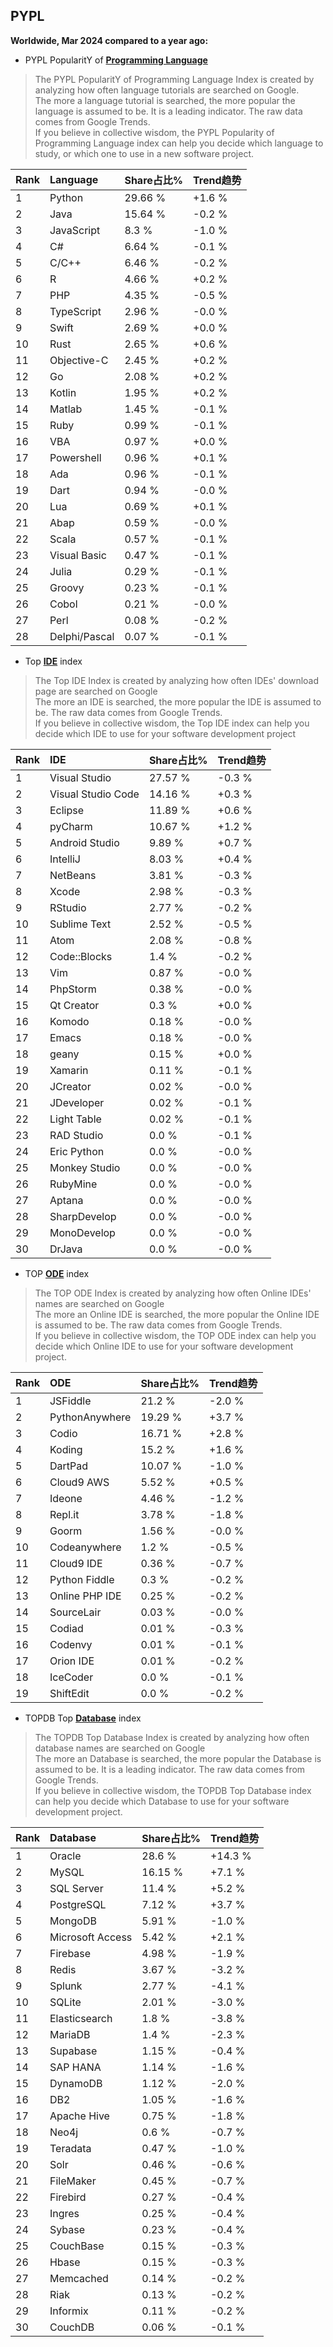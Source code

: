 ## PYPL

**Worldwide, Mar 2024 compared to a year ago:**  

- PYPL PopularitY of [**Programming Language**](https://pypl.github.io/PYPL.html)
>The PYPL PopularitY of Programming Language Index is created by analyzing how often language tutorials are searched on Google.    
The more a language tutorial is searched, the more popular the language is assumed to be. It is a leading indicator. The raw data comes from Google Trends.  
If you believe in collective wisdom, the PYPL Popularity of Programming Language index can help you decide which language to study, or which one to use in a new software project.  


|Rank|Language|Share占比%|Trend趋势|
|:----|:----|:----|:----|
|1|Python|29.66 %|+1.6 %
|2|Java|15.64 %|-0.2 %
|3|JavaScript|8.3 %|-1.0 %
|4|C#|6.64 %|-0.1 %
|5|C/C++|6.46 %|-0.2 %
|6|R|4.66 %|+0.2 %
|7|PHP|4.35 %|-0.5 %
|8|TypeScript|2.96 %|-0.0 %
|9|Swift|2.69 %|+0.0 %
|10|Rust|2.65 %|+0.6 %
|11|Objective-C|2.45 %|+0.2 %
|12|Go|2.08 %|+0.2 %
|13|Kotlin|1.95 %|+0.2 %
|14|Matlab|1.45 %|-0.1 %
|15|Ruby|0.99 %|-0.1 %
|16|VBA|0.97 %|+0.0 %
|17|Powershell|0.96 %|+0.1 %
|18|Ada|0.96 %|-0.1 %
|19|Dart|0.94 %|-0.0 %
|20|Lua|0.69 %|+0.1 %
|21|Abap|0.59 %|-0.0 %
|22|Scala|0.57 %|-0.1 %
|23|Visual Basic|0.47 %|-0.1 %
|24|Julia|0.29 %|-0.1 %
|25|Groovy|0.23 %|-0.1 %
|26|Cobol|0.21 %|-0.0 %
|27|Perl|0.08 %|-0.2 %
|28|Delphi/Pascal|0.07 %|-0.1 %

- Top [**IDE**](https://pypl.github.io/IDE.html) index  
>The Top IDE Index is created by analyzing how often IDEs' download page are searched on Google  
The more an IDE is searched, the more popular the IDE is assumed to be. The raw data comes from Google Trends.  
If you believe in collective wisdom, the Top IDE index can help you decide which IDE to use for your software development project  

|Rank|IDE|Share占比%|Trend趋势|
|:----|:----|:----|:----|
|1|Visual Studio|27.57 %|-0.3 %
|2|Visual Studio Code|14.16 %|+0.3 %
|3|Eclipse|11.89 %|+0.6 %
|4|pyCharm|10.67 %|+1.2 %
|5|Android Studio|9.89 %|+0.7 %
|6|IntelliJ|8.03 %|+0.4 %
|7|NetBeans|3.81 %|-0.3 %
|8|Xcode|2.98 %|-0.3 %
|9|RStudio|2.77 %|-0.2 %
|10|Sublime Text|2.52 %|-0.5 %
|11|Atom|2.08 %|-0.8 %
|12|Code::Blocks|1.4 %|-0.2 %
|13|Vim|0.87 %|-0.0 %
|14|PhpStorm|0.38 %|-0.0 %
|15|Qt Creator|0.3 %|+0.0 %
|16|Komodo|0.18 %|-0.0 %
|17|Emacs|0.18 %|-0.0 %
|18|geany|0.15 %|+0.0 %
|19|Xamarin|0.11 %|-0.1 %
|20|JCreator|0.02 %|-0.0 %
|21|JDeveloper|0.02 %|-0.1 %
|22|Light Table|0.02 %|-0.1 %
|23|RAD Studio|0.0 %|-0.1 %
|24|Eric Python|0.0 %|-0.0 %
|25|Monkey Studio|0.0 %|-0.0 %
|26|RubyMine|0.0 %|-0.0 %
|27|Aptana|0.0 %|-0.0 %
|28|SharpDevelop|0.0 %|-0.0 %
|29|MonoDevelop|0.0 %|-0.0 %
|30|DrJava|0.0 %|-0.0 %

- TOP [**ODE**](https://pypl.github.io/ODE.html) index
>The TOP ODE Index is created by analyzing how often Online IDEs' names are searched on Google    
The more an Online IDE is searched, the more popular the Online IDE is assumed to be. The raw data comes from Google Trends.  
If you believe in collective wisdom, the TOP ODE index can help you decide which Online IDE to use for your software development project.

|Rank|ODE|Share占比%|Trend趋势|
|:----|:----|:----|:----|
|1|JSFiddle|21.2 %|-2.0 %
|2|PythonAnywhere|19.29 %|+3.7 %
|3|Codio|16.71 %|+2.8 %
|4|Koding|15.2 %|+1.6 %
|5|DartPad|10.07 %|-1.0 %
|6|Cloud9 AWS|5.52 %|+0.5 %
|7|Ideone|4.46 %|-1.2 %
|8|Repl.it|3.78 %|-1.8 %
|9|Goorm|1.56 %|-0.0 %
|10|Codeanywhere|1.2 %|-0.5 %
|11|Cloud9 IDE|0.36 %|-0.7 %
|12|Python Fiddle|0.3 %|-0.2 %
|13|Online PHP IDE|0.25 %|-0.2 %
|14|SourceLair|0.03 %|-0.0 %
|15|Codiad|0.01 %|-0.3 %
|16|Codenvy|0.01 %|-0.1 %
|17|Orion IDE|0.01 %|-0.2 %
|18|IceCoder|0.0 %|-0.1 %
|19|ShiftEdit|0.0 %|-0.2 %

- TOPDB Top [**Database**](https://pypl.github.io/DB.html) index
>The TOPDB Top Database Index is created by analyzing how often database names are searched on Google  
The more an Database is searched, the more popular the Database is assumed to be. It is a leading indicator. The raw data comes from Google Trends.  
If you believe in collective wisdom, the TOPDB Top Database index can help you decide which Database to use for your software development project.   

|Rank|Database|Share占比%|Trend趋势|
|:----|:----|:----|:----|
|1|Oracle|28.6 %|+14.3 %
|2|MySQL|16.15 %|+7.1 %
|3|SQL Server|11.4 %|+5.2 %
|4|PostgreSQL|7.12 %|+3.7 %
|5|MongoDB|5.91 %|-1.0 %
|6|Microsoft Access|5.42 %|+2.1 %
|7|Firebase|4.98 %|-1.9 %
|8|Redis|3.67 %|-3.2 %
|9|Splunk|2.77 %|-4.1 %
|10|SQLite|2.01 %|-3.0 %
|11|Elasticsearch|1.8 %|-3.8 %
|12|MariaDB|1.4 %|-2.3 %
|13|Supabase|1.15 %|-0.4 %
|14|SAP HANA|1.14 %|-1.6 %
|15|DynamoDB|1.12 %|-2.0 %
|16|DB2|1.05 %|-1.6 %
|17|Apache Hive|0.75 %|-1.8 %
|18|Neo4j|0.6 %|-0.7 %
|19|Teradata|0.47 %|-1.0 %
|20|Solr|0.46 %|-0.6 %
|21|FileMaker|0.45 %|-0.7 %
|22|Firebird|0.27 %|-0.4 %
|23|Ingres|0.25 %|-0.4 %
|24|Sybase|0.23 %|-0.4 %
|25|CouchBase|0.15 %|-0.3 %
|26|Hbase|0.15 %|-0.3 %
|27|Memcached|0.14 %|-0.2 %
|28|Riak|0.13 %|-0.2 %
|29|Informix|0.11 %|-0.2 %
|30|CouchDB|0.06 %|-0.1 %

